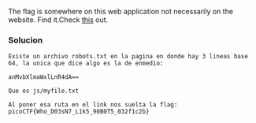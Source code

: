 The flag is somewhere on this web application not necessarily on the website. Find it.Check [this](http://saturn.picoctf.net:63181/) out.

### Solucion

```
Existe un archivo robots.txt en la pagina en donde hay 3 lineas base 64, la unica que dice algo es la de enmedio:

anMvbXlmaWxlLnR4dA==

Que es js/myfile.txt

Al poner esa ruta en el link nos suelta la flag:
picoCTF{Who_D03sN7_L1k5_90B0T5_032f1c2b}
```